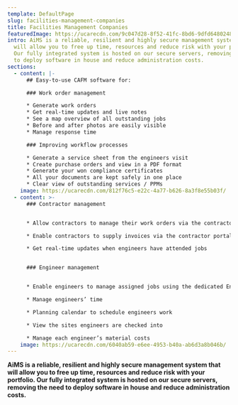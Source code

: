 ```yaml
---
template: DefaultPage
slug: facilities-management-companies
title: Facilities Management Companies
featuredImage: https://ucarecdn.com/9c047d28-8f52-41fc-8bd6-9dfd6480248a/
intro: AiMS is a reliable, resilient and highly secure management system that
  will allow you to free up time, resources and reduce risk with your portfolio.
  Our fully integrated system is hosted on our secure servers, removing the need
  to deploy software in house and reduce administration costs.
sections:
  - content: |-
      ## Easy-to-use CAFM software for:

      ### Work order management

      * Generate work orders
      * Get real-time updates and live notes
      * See a map overview of all outstanding jobs
      * Before and after photos are easily visible
      * Manage response time

      ### Improving workflow processes

      * Generate a service sheet from the engineers visit
      * Create purchase orders and view in a PDF format
      * Generate your won compliance certificates
      * All your documents are kept safely in one place
      * Clear view of outstanding services / PPMs
    image: https://ucarecdn.com/812f76c5-e22c-4a77-b626-8a3f8e55b03f/
  - content: >-
      ### Contractor management


      * Allow contractors to manage their work orders via the contractor portal

      * Enable contractors to supply invoices via the contractor portal

      * Get real-time updates when engineers have attended jobs


      ### Engineer management


      * Enable engineers to manage assigned jobs using the dedicated Engineer’s App

      * Manage engineers’ time

      * Planning calendar to schedule engineers work

      * View the sites engineers are checked into

      * Manage each engineer’s material costs
    image: https://ucarecdn.com/6040ab59-e6ee-4953-b40a-ab6d3a8b046b/
---
```

**AiMS is a reliable, resilient and highly secure management system that will allow you to free up time, resources and reduce risk with your portfolio. Our fully integrated system is hosted on our secure servers, removing the need to deploy software in house and reduce administration costs.**